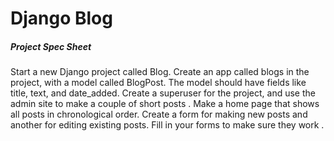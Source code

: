 # Django Blog

##### Project Spec Sheet

Start a new Django project called Blog.
Create an app called blogs in the project, with a model called BlogPost.
The model should have fields like title, text, and date_added.
Create a superuser for the project, and use the admin site to make a couple
of short posts . Make a home page that shows all posts in chronological order.
Create a form for making new posts and another for editing existing posts.
Fill in your forms to make sure they work .

